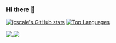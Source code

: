 ### Hi there 👋

[![jcscale's GitHub stats](https://github-readme-stats.vercel.app/api?username=jcscale)](https://github.com/jcscale/github-readme-stats)
[![Top Languages](https://github-readme-stats.vercel.app/api/top-langs/?username=jcscale&layout=compact)](https://github.com/jcscale/github-readme-stats)

<a href="https://github.com/anuraghazra/github-readme-stats">
  <img align="center" src="[![jcscale's GitHub stats](https://github-readme-stats.vercel.app/api?username=jcscale)](https://github.com/jcscale/github-readme-stats)" />
</a>
<a href="https://github.com/anuraghazra/convoychat">
  <img align="center" src="[![Top Languages](https://github-readme-stats.vercel.app/api/top-langs/?username=jcscale&layout=compact)](https://github.com/jcscale/github-readme-stats)" />
</a>

<!--
**jcscale/jcscale** is a ✨ _special_ ✨ repository because its `README.md` (this file) appears on your GitHub profile.

Here are some ideas to get you started:

- 🔭 I’m currently working on ...
- 🌱 I’m currently learning ...
- 👯 I’m looking to collaborate on ...
- 🤔 I’m looking for help with ...
- 💬 Ask me about ...
- 📫 How to reach me: ...
- 😄 Pronouns: ...
- ⚡ Fun fact: ...
-->
